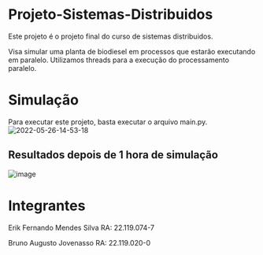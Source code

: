 # Projeto-Sistemas-Distribuidos

Este projeto é o projeto final do curso de sistemas distribuidos. 

Visa simular uma planta de biodiesel em processos que estarão executando em paralelo. Utilizamos threads para a execução do processamento paralelo.


# Simulação
Para executar este projeto, basta executar o arquivo main.py.
![2022-05-26-14-53-18](https://user-images.githubusercontent.com/80861112/170552189-2b062746-025f-49db-a68e-21a60f562056.gif)

## Resultados depois de 1 hora de simulação
![image](https://user-images.githubusercontent.com/70040215/170545430-62e7cf6a-2e79-4fa8-9b9c-61119199932c.png)


# Integrantes

Erik Fernando Mendes Silva RA: 22.119.074-7

Bruno Augusto Jovenasso RA: 22.119.020-0
